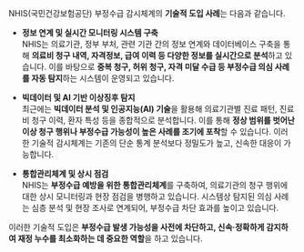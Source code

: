 NHIS(국민건강보험공단) 부정수급 감시체계의 **기술적 도입 사례**는 다음과 같습니다.

- **정보 연계 및 실시간 모니터링 시스템 구축**  
    NHIS는 의료기관, 정부 부처, 관련 기관 간의 정보 연계와 데이터베이스 구축을 통해 **의료비 청구 내역, 자격정보, 급여 이력 등 다양한 정보를 실시간으로 분석**하고 있습니다. 이를 바탕으로 **중복 청구, 허위 청구, 자격 미달 수급 등 부정수급 의심 사례를 자동 탐지**하는 시스템이 운영되고 있습니다[](https://koreascience.kr/article/JAKO201831960581039.pdf).
    
- **빅데이터 및 AI 기반 이상징후 탐지**  
    최근에는 **빅데이터 분석 및 인공지능(AI) 기술**을 활용해 의료기관별 진료 패턴, 진료비 청구 이력, 환자 특성 등을 종합적으로 분석합니다. 이를 통해 **정상 범위를 벗어난 이상 청구 행위나 부정수급 가능성이 높은 사례를 조기에 포착**할 수 있습니다. 이러한 기술적 감시체계는 기존의 단순 통계 분석보다 정밀도가 높고, 신속한 대응이 가능합니다[](https://koreascience.kr/article/JAKO201831960581039.pdf).
    
- **통합관리체계 및 상시 점검**  
    NHIS는 **부정수급 예방을 위한 통합관리체계**를 구축하여, 의료기관의 청구 행위에 대한 상시 모니터링과 현장 점검을 병행하고 있습니다. 시스템상 탐지된 의심 사례는 심층 분석 및 현장 조사로 연계되어, 부정수급 차단 효과를 높이고 있습니다[](https://koreascience.kr/article/JAKO201831960581039.pdf).
    

이러한 기술적 도입은 **부정수급 발생 가능성을 사전에 차단하고, 신속·정확하게 감지하여 재정 누수를 최소화하는 데 중요한 역할**을 하고 있습니다.